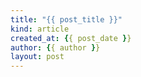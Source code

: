 ```yaml
---
title: "{{ post_title }}"
kind: article
created_at: {{ post_date }}
author: {{ author }}
layout: post
---
```

